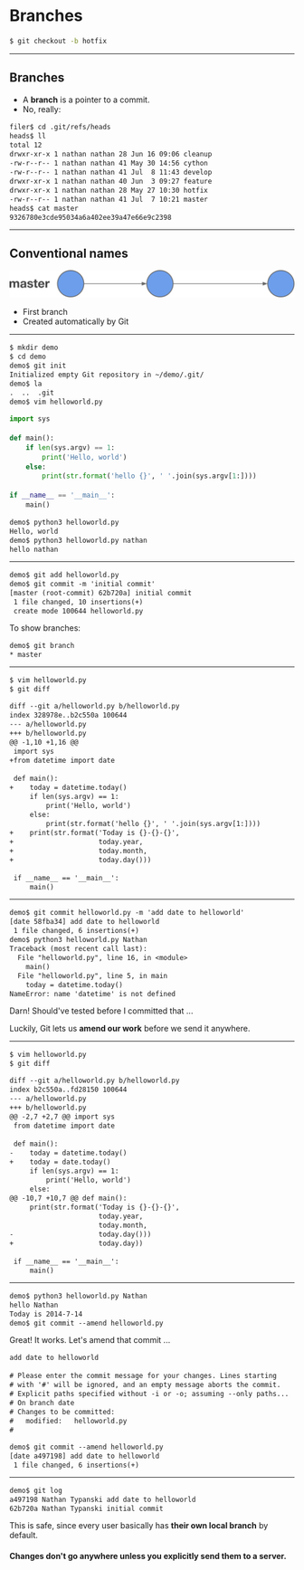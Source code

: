 # Branches
<!-- .slide: data-background="img/branch-bg.svg" -->

``` bash
$ git checkout -b hotfix
```

---

## Branches

- A **branch** is a pointer to a commit.
- No, really:

``` shell
filer$ cd .git/refs/heads
heads$ ll
total 12
drwxr-xr-x 1 nathan nathan 28 Jun 16 09:06 cleanup
-rw-r--r-- 1 nathan nathan 41 May 30 14:56 cython
-rw-r--r-- 1 nathan nathan 41 Jul  8 11:43 develop
drwxr-xr-x 1 nathan nathan 40 Jun  3 09:27 feature
drwxr-xr-x 1 nathan nathan 28 May 27 10:30 hotfix
-rw-r--r-- 1 nathan nathan 41 Jul  7 10:21 master
heads$ cat master
9326780e3cde95034a6a402ee39a47e66e9c2398
```

---

## Conventional names

<img src="img/gitflow-master.svg" />

- First branch
- Created automatically by Git

---

```
$ mkdir demo
$ cd demo
demo$ git init
Initialized empty Git repository in ~/demo/.git/
demo$ la
.  ..  .git
demo$ vim helloworld.py
```

``` python
import sys

def main():
    if len(sys.argv) == 1:
        print('Hello, world')
    else:
        print(str.format('hello {}', ' '.join(sys.argv[1:])))

if __name__ == '__main__':
    main()
```

```
demo$ python3 helloworld.py
Hello, world
demo$ python3 helloworld.py nathan
hello nathan
```

---

```
demo$ git add helloworld.py
demo$ git commit -m 'initial commit'
[master (root-commit) 62b720a] initial commit
 1 file changed, 10 insertions(+)
 create mode 100644 helloworld.py
```

To show branches:

```
demo$ git branch
* master
```

---

```
$ vim helloworld.py
$ git diff
```

```
diff --git a/helloworld.py b/helloworld.py
index 328978e..b2c550a 100644
--- a/helloworld.py
+++ b/helloworld.py
@@ -1,10 +1,16 @@
 import sys
+from datetime import date
 
 def main():
+    today = datetime.today()
     if len(sys.argv) == 1:
         print('Hello, world')
     else:
         print(str.format('hello {}', ' '.join(sys.argv[1:])))
+    print(str.format('Today is {}-{}-{}',
+                     today.year,
+                     today.month,
+                     today.day()))
 
 if __name__ == '__main__':
     main()
```

---

```
demo$ git commit helloworld.py -m 'add date to helloworld'
[date 58fba34] add date to helloworld
 1 file changed, 6 insertions(+)
demo$ python3 helloworld.py Nathan
Traceback (most recent call last):
  File "helloworld.py", line 16, in <module>
    main()
  File "helloworld.py", line 5, in main
    today = datetime.today()
NameError: name 'datetime' is not defined
```

Darn! Should've tested before I committed that ...

Luckily, Git lets us **amend our work** before we send it anywhere.

---

```
$ vim helloworld.py
$ git diff
```

```
diff --git a/helloworld.py b/helloworld.py
index b2c550a..fd28150 100644
--- a/helloworld.py
+++ b/helloworld.py
@@ -2,7 +2,7 @@ import sys
 from datetime import date
 
 def main():
-    today = datetime.today()
+    today = date.today()
     if len(sys.argv) == 1:
         print('Hello, world')
     else:
@@ -10,7 +10,7 @@ def main():
     print(str.format('Today is {}-{}-{}',
                      today.year,
                      today.month,
-                     today.day()))
+                     today.day))
 
 if __name__ == '__main__':
     main()
```

---

```
demo$ python3 helloworld.py Nathan
hello Nathan
Today is 2014-7-14
demo$ git commit --amend helloworld.py
```

Great! It works. Let's amend that commit ...

```
add date to helloworld

# Please enter the commit message for your changes. Lines starting
# with '#' will be ignored, and an empty message aborts the commit.
# Explicit paths specified without -i or -o; assuming --only paths...
# On branch date
# Changes to be committed:
#	modified:   helloworld.py
#
```

```
demo$ git commit --amend helloworld.py 
[date a497198] add date to helloworld
 1 file changed, 6 insertions(+)
```

---

```
demo$ git log
a497198 Nathan Typanski add date to helloworld
62b720a Nathan Typanski initial commit
```

This is safe, since every user basically has **their own local branch** by default.

#### Changes don't go anywhere unless you explicitly send them to a server.
